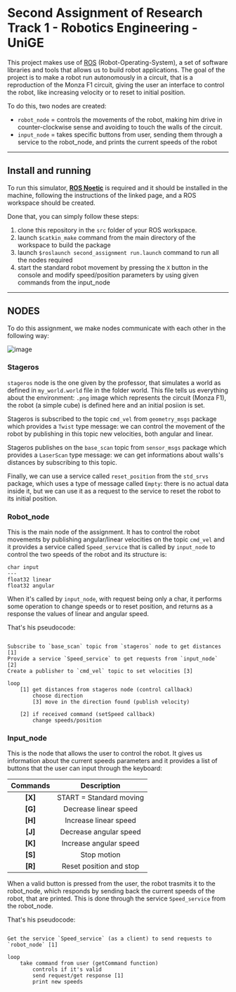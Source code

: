 # Second Assignment of Research Track 1 - Robotics Engineering - UniGE

This project makes use of [ROS](http://wiki.ros.org) (Robot-Operating-System), a set of software libraries and tools that allows us to build robot applications.
The goal of the project is to make a robot run autonomously in a circuit, that is a reproduction of the Monza F1 circuit, giving the user an interface to control the robot, like increasing velocity or to reset to initial position.

To do this, two nodes are created:
* `robot_node` = controls the movements of the robot, making him drive in counter-clockwise sense and avoiding to touch the walls of the circuit.
* `input_node` = takes specific buttons from user, sending them through a service to the robot_node, and prints the current speeds of the robot

-----------------------

## Install and running

To run this simulator, [__ROS Noetic__](http://wiki.ros.org/noetic/Installation) is required and it should be installed in the machine, following the instructions of the linked page, and a ROS workspace should be created.

Done that, you can simply follow these steps:
1. clone this repository in the `src` folder of your ROS workspace.
2. launch `$catkin_make` command from the main directory of the workspace to build the package
3. launch `$roslaunch second_assignment run.launch` command to run all the nodes required
4. start the standard robot movement by pressing the `X` button in the console and modify speed/position parameters by using given commands from the input_node

-----------------------

## NODES

To do this assignment, we make nodes communicate with each other in the following way:

![image](https://user-images.githubusercontent.com/91679281/145716354-a39b0624-65db-4774-a74d-2988b65434d1.png)

### Stageros

`stageros` node is the one given by the professor, that simulates a world as defined in 
`my_world.world` file in the folder world. This file tells us everything about the environment: `.png` image which represents the circuit (Monza F1), the robot (a simple cube) is defined here and an initial posiion is set.

Stageros is subscribed to the topic `cmd_vel` from `geometry_msgs` package which provides a `Twist` type message: we can control the movement of the robot by publishing in this topic new velocities, both angular and linear.

Stageros publishes on the `base_scan` topic from `sensor_msgs` package which provides a `LaserScan` type message: we can get informations about walls's distances by subscribing to this topic. 

Finally, we can use a service called `reset_position` from the `std_srvs` package, which uses a type of message called `Empty`: there is no actual data inside it, but we can use it as a request to the service to reset the robot to its initial position.

### Robot_node

This is the main node of the assignment. It has to control the robot movements by publishing angular/linear velocities on the topic `cmd_vel` and it provides a service called `Speed_service` that is called by `input_node` to control the two speeds of the robot and its structure is:

```
char input
---
float32 linear
float32 angular
```

When it's called by `input_node`, with request being only a char, it performs some operation to change speeds or to reset position, and returns as a response the values of linear and angular speed.

That's his pseudocode:

```

Subscribe to `base_scan` topic from `stageros` node to get distances [1]
Provide a service `Speed_service` to get requests from `input_node` [2]
Create a publisher to `cmd_vel` topic to set velocities [3]

loop 
    [1] get distances from stageros node (control callback)
        choose direction
        [3] move in the direction found (publish velocity)

    [2] if received command (setSpeed callback)
        change speeds/position 

```


### Input_node

This is the node that allows the user to control the robot. It gives us information about the current speeds parameters and it provides a list of buttons that the user can input through the keyboard:

| Commands | Description|
|:--------:|:----------:|
|__[X]__   |START = Standard moving|
|__[G]__   |Decrease linear speed|
|__[H]__   |Increase linear speed|
|__[J]__   |Decrease angular speed|
|__[K]__   |Increase angular speed|
|__[S]__   |Stop motion|
|__[R]__   |Reset position and stop|

When a valid button is pressed from the user, the robot trasmits it to the robot_node, which responds by sending back the current speeds of the robot, that are printed. This is done through the service `Speed_service` from the robot_node.

That's his pseudocode:

```

Get the service `Speed_service` (as a client) to send requests to `robot_node` [1]

loop
    take command from user (getCommand function)
        controls if it's valid
        send request/get response [1]
        print new speeds

```
